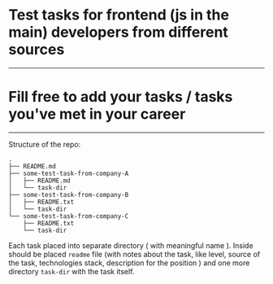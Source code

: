 # Test tasks for frontend (js in the main) developers from different sources

---
# Fill free to add your tasks / tasks you've met in your career

---

Structure of the repo:
```
.
├── README.md
├── some-test-task-from-company-A
│   ├── README.md
│   └── task-dir
├── some-test-task-from-company-B
│   ├── README.txt
│   └── task-dir
└── some-test-task-from-company-C
    ├── README.txt
    └── task-dir

```

Each task placed into separate directory ( with meaningful name ). Inside should be placed `readme` file (with notes about the task, like level, source of the task, technologies stack, description for the position ) and one more directory `task-dir` with the task itself.
